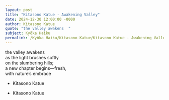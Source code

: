 ```yaml
---
layout: post
title: "Kitasono Katue - Awakening Valley"
date: 2024-12-30 12:00:00 -0000
author: Kitasono Katue
quote: "the valley awakens  "
subject: Kyōka Haiku
permalink: /Kyōka Haiku/Kitasono Katue/Kitasono Katue - Awakening Valley
---
```


the valley awakens  
as the light brushes softly  
on the slumbering hills;  
a new chapter begins—fresh,  
with nature’s embrace  

- Kitasono Katue

- Kitasono Katue
